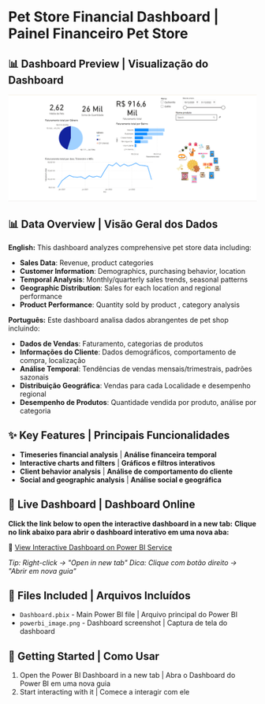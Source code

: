 # Pet Store Financial Dashboard | Painel Financeiro Pet Store


## 📊 Dashboard Preview | Visualização do Dashboard

![Dashboard Screenshot](powerbi_image.png)

## 📊 Data Overview | Visão Geral dos Dados
**English:** This dashboard analyzes comprehensive pet store data including:
- **Sales Data**: Revenue, product categories
- **Customer Information**: Demographics, purchasing behavior, location
- **Temporal Analysis**: Monthly/quarterly sales trends, seasonal patterns
- **Geographic Distribution**: Sales for each location and regional performance
- **Product Performance**: Quantity sold by product , category analysis

**Português:** Este dashboard analisa dados abrangentes de pet shop incluindo:
- **Dados de Vendas**: Faturamento, categorias de produtos
- **Informações do Cliente**: Dados demográficos, comportamento de compra, localização
- **Análise Temporal**: Tendências de vendas mensais/trimestrais, padrões sazonais
- **Distribuição Geográfica**: Vendas para cada Localidade e desempenho regional
- **Desempenho de Produtos**: Quantidade vendida por produto, análise por categoria

## ✨ Key Features | Principais Funcionalidades
- **Timeseries financial analysis** | **Análise financeira temporal**
- **Interactive charts and filters** | **Gráficos e filtros interativos**
- **Client behavior analysis** | **Análise de comportamento do cliente**
- **Social and geographic analysis** | **Análise social e geográfica**

## 🔗 Live Dashboard | Dashboard Online
**Click the link below to open the interactive dashboard in a new tab:**
**Clique no link abaixo para abrir o dashboard interativo em uma nova aba:**

🔗 <a href="https://app.powerbi.com/view?r=eyJrIjoiMDc0NjdhZmEtZGY5MC00MWQ1LWE3OWItOWQ3MmZiZTc2YjYzIiwidCI6IjAyZGU0MmU3LTBjODUtNDNlNC1hYjIyLWQ4ZTM2MzJmMWE0NyJ9" target="_blank">View Interactive Dashboard on Power BI Service</a>

*Tip: Right-click → "Open in new tab"*
*Dica: Clique com botão direito → "Abrir em nova guia"*

## 📁 Files Included | Arquivos Incluídos
- `Dashboard.pbix` - Main Power BI file | Arquivo principal do Power BI
- `powerbi_image.png` - Dashboard screenshot | Captura de tela do dashboard

## 🚀 Getting Started | Como Usar
1. Open the Power BI Dashboard in a new tab | Abra o Dashboard do Power BI em uma nova guia
2. Start interacting with it | Comece a interagir com ele
